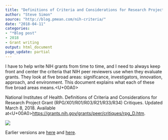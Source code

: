 ```yaml
---
title: "Definitions of Criteria and Considerations for Research Project Grant Critiques"
author: "Steve Simon"
source: "http://blog.pmean.com/nih-criteria/"
date: "2018-04-11"
categories:
- "*Blog post"
- 2018
- Grant writing
output: html_document
page_update: partial
---
```


I have to help write NIH grants from time to time, and I need to always
keep front and center the criteria that NIH peer reviewers use when they
evaluate grants. They look at five broad areas: significance,
investigators, innovation, approach, and environment. This document
explains what each of these five broad areas means.<U+00A0>

<!---More--->

National Institutes of Health. Definitions of Criteria and
Considerations for Research Project Grant (RPG/X01/R01/R03/R21/R33/R34)
Critiques. Updated March 8, 2018. Available
at<U+00A0><https://grants.nih.gov/grants/peer/critiques/rpg_D.htm>.

![](http://www.pmean.com/new-images/18/nih-criteria01.png)




Earlier versions are [here][sim1] and [here][sim2].
 
[sim1]: http://blog.pmean.com/nih-criteria/
[sim2]: http://new.pmean.com/nih-criteria/
 
